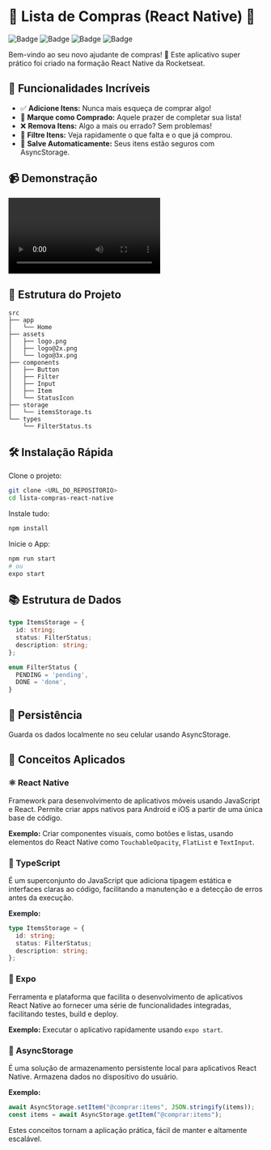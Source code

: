 # 🛒 Lista de Compras (React Native) 🚀

![Badge](https://img.shields.io/badge/React_Native-blue?style=flat-square\&logo=react)
![Badge](https://img.shields.io/badge/TypeScript-3178C6?style=flat-square\&logo=typescript)
![Badge](https://img.shields.io/badge/Expo-000020?style=flat-square\&logo=expo)
![Badge](https://img.shields.io/badge/AsyncStorage-32CD32?style=flat-square\&logo=android)

Bem-vindo ao seu novo ajudante de compras! 📝 Este aplicativo super prático foi criado na formação React Native da Rocketseat.

## 🎉 Funcionalidades Incríveis

* ✅ **Adicione Itens:** Nunca mais esqueça de comprar algo!
* 🎯 **Marque como Comprado:** Aquele prazer de completar sua lista!
* ❌ **Remova Itens:** Algo a mais ou errado? Sem problemas!
* 🔄 **Filtre Itens:** Veja rapidamente o que falta e o que já comprou.
* 💾 **Salve Automaticamente:** Seus itens estão seguros com AsyncStorage.

## 📹 Demonstração

![Lista de Compras - Demonstração](comprar.mp4)

## 📁 Estrutura do Projeto

```plaintext
src
├── app
│   └── Home
├── assets
│   ├── logo.png
│   ├── logo@2x.png
│   └── logo@3x.png
├── components
│   ├── Button
│   ├── Filter
│   ├── Input
│   ├── Item
│   └── StatusIcon
├── storage
│   └── itemsStorage.ts
└── types
    └── FilterStatus.ts
```

## 🛠️ Instalação Rápida

Clone o projeto:

```bash
git clone <URL_DO_REPOSITORIO>
cd lista-compras-react-native
```

Instale tudo:

```bash
npm install
```

Inicie o App:

```bash
npm run start
# ou
expo start
```

## 📚 Estrutura de Dados

```typescript
type ItemsStorage = {
  id: string;
  status: FilterStatus;
  description: string;
};

enum FilterStatus {
  PENDING = 'pending',
  DONE = 'done',
}
```

## 💾 Persistência

Guarda os dados localmente no seu celular usando AsyncStorage.

## 📖 Conceitos Aplicados

### ⚛️ React Native

Framework para desenvolvimento de aplicativos móveis usando JavaScript e React. Permite criar apps nativos para Android e iOS a partir de uma única base de código.

**Exemplo:** Criar componentes visuais, como botões e listas, usando elementos do React Native como `TouchableOpacity`, `FlatList` e `TextInput`.

### 📘 TypeScript

É um superconjunto do JavaScript que adiciona tipagem estática e interfaces claras ao código, facilitando a manutenção e a detecção de erros antes da execução.

**Exemplo:**

```typescript
type ItemsStorage = {
  id: string;
  status: FilterStatus;
  description: string;
};
```

### 🚀 Expo

Ferramenta e plataforma que facilita o desenvolvimento de aplicativos React Native ao fornecer uma série de funcionalidades integradas, facilitando testes, build e deploy.

**Exemplo:** Executar o aplicativo rapidamente usando `expo start`.

### 💾 AsyncStorage

É uma solução de armazenamento persistente local para aplicativos React Native. Armazena dados no dispositivo do usuário.

**Exemplo:**

```typescript
await AsyncStorage.setItem("@comprar:items", JSON.stringify(items));
const items = await AsyncStorage.getItem("@comprar:items");
```

Estes conceitos tornam a aplicação prática, fácil de manter e altamente escalável.
